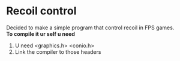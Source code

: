 # Recoil control 
Decided to make a simple program that control recoil in FPS games.   
**To compile it ur self u need**  
1. U need <graphics.h> <conio.h>
2. Link the compiler to those headers
